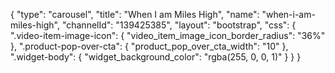 {
    "type": "carousel",
    "title": "When I am Miles High",
    "name": "when-i-am-miles-high",
    "channelId": "139425385",
    "layout": "bootstrap",
    "css": {
        ".video-item-image-icon": {
            "video_item_image_icon_border_radius": "36%"
        },
        ".product-pop-over-cta": {
            "product_pop_over_cta_width": "10"
        },
        ".widget-body": {
            "widget_background_color": "rgba(255, 0, 0, 1)"
        }
    }
}